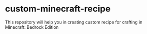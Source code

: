 # custom-minecraft-recipe
This repository will help you in creating custom recipe for crafting in Minecraft: Bedrock Edition
